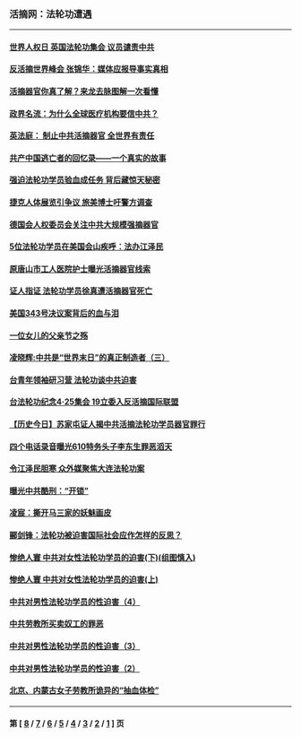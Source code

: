 ### 活摘网：法轮功遭遇
---
#### [世界人权日 英国法轮功集会 议员谴责中共](../../pages/nf5881/n13431763.md?06070430) 
#### [反活摘世界峰会 张锦华：媒体应报导事实真相](../../pages/nf5881/n13278502.md?06070430) 
#### [活摘器官你真了解？来龙去脉图解一次看懂](../../pages/nf5881/n13013820.md?06070430) 
#### [政界名流：为什么全球医疗机构要信中共？](../../pages/nf5881/n11945479.md?06070430) 
#### [英法庭： 制止中共活摘器官 全世界有责任](../../pages/nf5881/n11330691.md?06070430) 
#### [共产中国逃亡者的回忆录——一个真实的故事](../../pages/nf5881/n10918649.md?06070430) 
#### [强迫法轮功学员验血成任务 背后藏惊天秘密](../../pages/nf5881/n4252384.md?06070430) 
#### [捷克人体展览引争议 旅美博士吁警方调查](../../pages/nf5881/n9429187.md?06070430) 
#### [德国会人权委员会关注中共大规模强摘器官](../../pages/nf5881/n8418950.md?06070430) 
#### [5位法轮功学员在美国会山疾呼：法办江泽民](../../pages/nf5881/n8101519.md?06070430) 
#### [原唐山市工人医院护士曝光活摘器官线索](../../pages/nf5881/n8076384.md?06070430) 
#### [证人指证 法轮功学员徐真遭活摘器官死亡](../../pages/nf5881/n8042467.md?06070430) 
#### [美国343号决议案背后的血与泪](../../pages/nf5881/n8020684.md?06070430) 
#### [一位女儿的父亲节之殇](../../pages/nf5881/n8014122.md?06070430) 
#### [凌晓辉:中共是“世界末日”的真正制造者（三）](../../pages/nf5881/n4210333.md?06070430) 
#### [台青年领袖研习营 法轮功谈中共迫害](../../pages/nf5881/n4141857.md?06070430) 
#### [台法轮功纪念4‧25集会 19立委入反活摘国际联盟](../../pages/nf5881/n4141821.md?06070430) 
#### [【历史今日】苏家屯证人揭中共活摘法轮功学员器官罪行](../../pages/nf5881/n4135912.md?06070430) 
#### [四个电话录音曝光610特务头子李东生罪恶滔天](../../pages/nf5881/n4040060.md?06070430) 
#### [令江泽民胆寒 众外媒聚焦大连法轮功案](../../pages/nf5881/n3932671.md?06070430) 
#### [曝光中共酷刑：“开锁”](../../pages/nf5881/n3889373.md?06070430) 
#### [凌宸：撕开马三家的妖魅画皮](../../pages/nf5881/n3849369.md?06070430) 
#### [郦剑锋：法轮功被迫害国际社会应作怎样的反思？](../../pages/nf5881/n3824560.md?06070430) 
#### [惨绝人寰 中共对女性法轮功学员的迫害(下)(组图慎入)](../../pages/nf5881/n3816285.md?06070430) 
#### [惨绝人寰 中共对女性法轮功学员的迫害(上)](../../pages/nf5881/n3815374.md?06070430) 
#### [中共对男性法轮功学员的性迫害（4）](../../pages/nf5881/n3769144.md?06070430) 
#### [中共劳教所买卖奴工的罪恶](../../pages/nf5881/n3769378.md?06070430) 
#### [中共对男性法轮功学员的性迫害（3）](../../pages/nf5881/n3768231.md?06070430) 
#### [中共对男性法轮功学员的性迫害（2）](../../pages/nf5881/n3767211.md?06070430) 
#### [北京、内蒙古女子劳教所诡异的“抽血体检”](../../pages/nf5881/n3753158.md?06070430) 

---
#### 第 [ [8](./8.md?06070430) / [7](./7.md?06070430) / [6](./6.md?06070430) / [5](./5.md?06070430) / [4](./4.md?06070430) / [3](./3.md?06070430) / [2](./2.md?06070430) / [1](./1.md?06070430) ] 页

